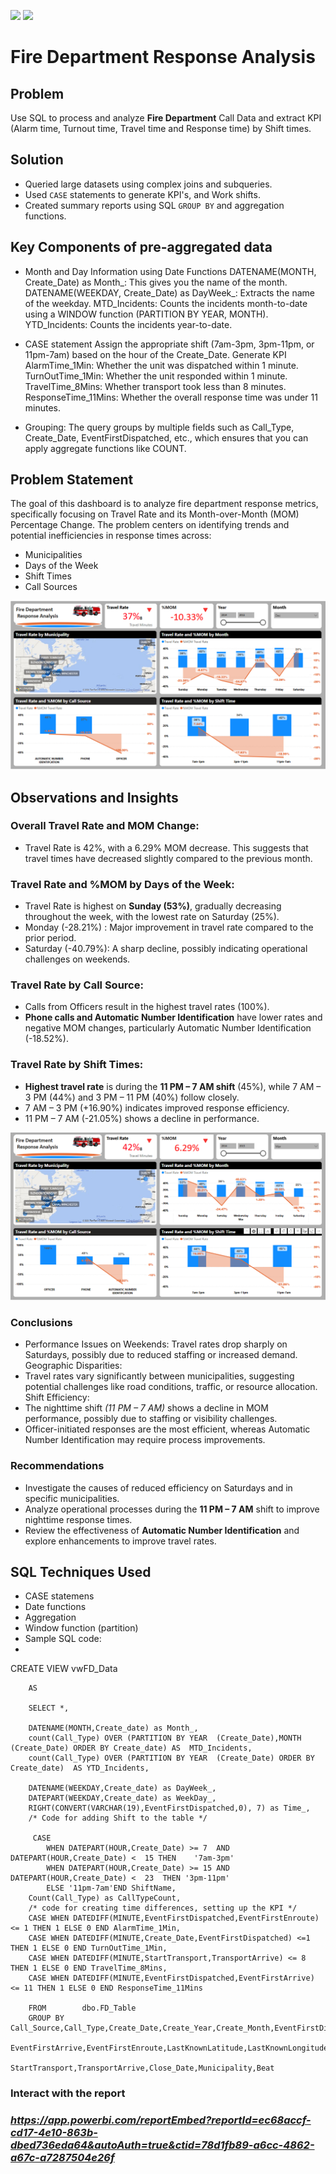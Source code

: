 ![](fire.png) ![](sql.png)
# Fire Department Response Analysis
## Problem
Use SQL to process and analyze **Fire Department** Call Data and extract KPI (Alarm time, Turnout time, Travel time and Response time) by Shift times.

## Solution
- Queried large datasets using complex joins and subqueries.
- Used `CASE` statements to generate KPI's, and Work shifts.
- Created summary reports using SQL `GROUP BY` and aggregation functions.

## Key Components of pre-aggregated data
- Month and Day Information using Date Functions
  DATENAME(MONTH, Create_Date) as Month_: This gives you the name of the month.
  DATENAME(WEEKDAY, Create_Date) as DayWeek_: Extracts the name of the weekday.
  MTD_Incidents: Counts the incidents month-to-date using a WINDOW function (PARTITION BY YEAR, MONTH).
  YTD_Incidents: Counts the incidents year-to-date.
  
- CASE statement
  Assign the appropriate shift (7am-3pm, 3pm-11pm, or 11pm-7am) based on the hour of the Create_Date.
  Generate KPI
  AlarmTime_1Min: Whether the unit was dispatched within 1 minute.
  TurnOutTime_1Min: Whether the unit responded within 1 minute.
  TravelTime_8Mins: Whether transport took less than 8 minutes.
  ResponseTime_11Mins: Whether the overall response time was under 11 minutes.
- Grouping:
  The query groups by multiple fields such as Call_Type, Create_Date, EventFirstDispatched, etc., which ensures that you can apply aggregate functions like COUNT.
  
## Problem Statement
The goal of this dashboard is to  analyze fire department response metrics, specifically focusing on Travel Rate and its Month-over-Month (MOM) Percentage Change. 
The problem centers on identifying trends and potential inefficiencies in response times across:
- Municipalities
- Days of the Week
- Shift Times
- Call Sources

![](report.png)

## Observations and Insights
 ### Overall Travel Rate and MOM Change:
- Travel Rate is 42%, with a 6.29% MOM decrease. This suggests that travel times have decreased slightly compared to the previous month.
  
### Travel Rate and %MOM by Days of the Week:
- Travel Rate is highest on **Sunday (53%)**, gradually decreasing throughout the week, with the lowest rate on Saturday (25%).
- Monday (-28.21%)  : Major improvement in travel rate compared to the prior period.
- Saturday (-40.79%): A sharp decline, possibly indicating operational challenges on weekends.
  
### Travel Rate by Call Source:
- Calls from Officers result in the highest travel rates (100%).
- **Phone calls and Automatic Number Identification** have lower rates and negative MOM changes, particularly Automatic Number Identification (-18.52%).
  
### Travel Rate by Shift Times:
- **Highest travel rate** is during the **11 PM – 7 AM shift**  (45%), while 7 AM – 3 PM (44%) and 3 PM – 11 PM (40%) follow closely.
- 7 AM – 3 PM (+16.90%) indicates improved response efficiency.
- 11 PM – 7 AM (-21.05%) shows a decline in performance.

![](problem.png)

### **Conclusions**

- Performance Issues on Weekends:
  Travel rates drop sharply on Saturdays, possibly due to reduced staffing or increased demand.
  Geographic Disparities:
- Travel rates vary significantly between municipalities, suggesting potential challenges like road conditions, traffic, or resource allocation.
  Shift Efficiency:
- The nighttime shift _(11 PM – 7 AM)_ shows a decline in MOM performance, possibly due to staffing or visibility challenges.
- Officer-initiated responses are the most efficient, whereas Automatic Number Identification may require process improvements.
  
### **Recommendations**

- Investigate the causes of reduced efficiency on Saturdays and in specific municipalities.
- Analyze operational processes during the **11 PM – 7 AM** shift to improve nighttime response times.
- Review the effectiveness of **Automatic Number Identification** and explore enhancements to improve travel rates.



## **SQL Techniques Used**
  - CASE statemens
  - Date functions
  - Aggregation
  - Window function (partition)
  - Sample SQL code:
  - 
CREATE VIEW vwFD_Data

		AS

		SELECT *,
	
		DATENAME(MONTH,Create_date) as Month_,
		count(Call_Type) OVER (PARTITION BY YEAR  (Create_Date),MONTH (Create_Date) ORDER BY Create_date) AS  MTD_Incidents,
		count(Call_Type) OVER (PARTITION BY YEAR  (Create_Date) ORDER BY Create_date)  AS YTD_Incidents,
	
		DATENAME(WEEKDAY,Create_date) as DayWeek_,
		DATEPART(WEEKDAY,Create_date) as WeekDay_,
		RIGHT(CONVERT(VARCHAR(19),EventFirstDispatched,0), 7) as Time_,
		/* Code for adding Shift to the table */

		 CASE
			WHEN DATEPART(HOUR,Create_Date) >= 7  AND DATEPART(HOUR,Create_Date) <  15 THEN    '7am-3pm'
			WHEN DATEPART(HOUR,Create_Date) >= 15 AND DATEPART(HOUR,Create_Date) <  23	THEN '3pm-11pm' 
			ELSE '11pm-7am'END ShiftName,
		Count(Call_Type) as CallTypeCount,
		/* code for creating time differences, setting up the KPI */	
		CASE WHEN DATEDIFF(MINUTE,EventFirstDispatched,EventFirstEnroute) <= 1 THEN 1 ELSE 0 END AlarmTime_1Min,
		CASE WHEN DATEDIFF(MINUTE,Create_Date,EventFirstDispatched) <=1 THEN 1 ELSE 0 END TurnOutTime_1Min,
		CASE WHEN DATEDIFF(MINUTE,StartTransport,TransportArrive) <= 8 THEN 1 ELSE 0 END TravelTime_8Mins,
		CASE WHEN DATEDIFF(MINUTE,EventFirstDispatched,EventFirstArrive) <= 11 THEN 1 ELSE 0 END ResponseTime_11Mins

		FROM		dbo.FD_Table
		GROUP BY	 Call_Source,Call_Type,Create_Date,Create_Year,Create_Month,EventFirstDispatched,
					EventFirstArrive,EventFirstEnroute,LastKnownLatitude,LastKnownLongitude,FirstArriveEngine,
					StartTransport,TransportArrive,Close_Date,Municipality,Beat
    
### Interact with the report

### _https://app.powerbi.com/reportEmbed?reportId=ec68accf-cd17-4e10-863b-dbed736eda64&autoAuth=true&ctid=78d1fb89-a6cc-4862-a67c-a7287504e26f_
